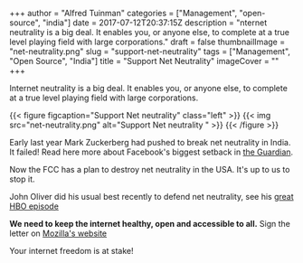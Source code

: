 +++
author = "Alfred Tuinman"
categories = ["Management", "open-source", "india"]
date = 2017-07-12T20:37:15Z
description = "nternet neutrality is a big deal. It enables you, or anyone else, to complete at a true level playing field with large corporations."
draft = false
thumbnailImage = "net-neutrality.png"
slug = "support-net-neutrality"
tags = ["Management", "Open Source", "India"]
title = "Support Net Neutrality"
imageCover = ""
+++


Internet neutrality is a big deal. It enables you, or anyone else, to complete at a true level playing field with large corporations.

{{< figure figcaption="Support Net neutrality" class="left" >}}
	{{< img src="net-neutrality.png"   alt="Support Net neutrality " >}}
{{< /figure >}}

Early last year Mark Zuckerberg had pushed to break net neutrality in India. It failed! Read here more about Facebook's biggest setback in [the Guardian](https://www.theguardian.com/technology/2016/may/12/facebook-free-basics-india-zuckerberg).

Now the FCC has a plan to destroy net neutrality in the USA. It's up to us to stop it.

John Oliver did his usual best recently to defend net neutrality, see his [great HBO episode](https://www.youtube.com/watch?v=92vuuZt7wak)

**We need to keep the internet healthy, open and accessible to all.** Sign the letter on [Mozilla's website ](https://advocacy.mozilla.org/en-US/net-neutrality)

Your internet freedom is at stake!
